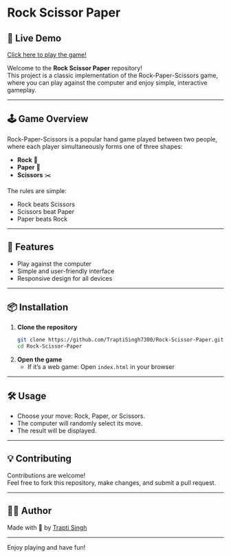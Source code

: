 # Rock Scissor Paper

## 🚀 Live Demo
[Click here to play the game!](https://traptisingh7300.github.io/Rock-Scissor-Paper/)

Welcome to the **Rock Scissor Paper** repository!  
This project is a classic implementation of the Rock-Paper-Scissors game, where you can play against the computer and enjoy simple, interactive gameplay.

---

## 🕹️ Game Overview

Rock-Paper-Scissors is a popular hand game played between two people, where each player simultaneously forms one of three shapes:

- **Rock** 🥌
- **Paper** 📄
- **Scissors** ✂️

The rules are simple:
- Rock beats Scissors
- Scissors beat Paper
- Paper beats Rock

---

## 🚀 Features

- Play against the computer
- Simple and user-friendly interface
- Responsive design for all devices

---

## 📦 Installation

1. **Clone the repository**
   ```bash
   git clone https://github.com/TraptiSingh7300/Rock-Scissor-Paper.git
   cd Rock-Scissor-Paper
   ```
2. **Open the game**
   - If it’s a web game: Open `index.html` in your browser

---

## 🛠️ Usage

- Choose your move: Rock, Paper, or Scissors.
- The computer will randomly select its move.
- The result will be displayed.

---

## 💡 Contributing

Contributions are welcome!  
Feel free to fork this repository, make changes, and submit a pull request.

---

## 🙋‍♀️ Author

Made with 💖 by [Trapti Singh](https://github.com/TraptiSingh7300)

---

Enjoy playing and have fun!
